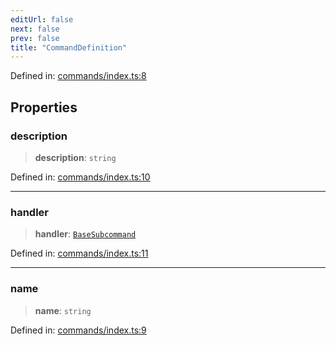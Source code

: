```yaml
---
editUrl: false
next: false
prev: false
title: "CommandDefinition"
---
```


Defined in: [commands/index.ts:8](https://github.com/yashjawale/fabr/blob/af253d796213941a067e07d1a9e8b7372a1ddc07/src/commands/index.ts#L8)

## Properties

### description

> **description**: `string`

Defined in: [commands/index.ts:10](https://github.com/yashjawale/fabr/blob/af253d796213941a067e07d1a9e8b7372a1ddc07/src/commands/index.ts#L10)

***

### handler

> **handler**: [`BaseSubcommand`](/fabr/docs/api/types/subcommand/classes/basesubcommand/)

Defined in: [commands/index.ts:11](https://github.com/yashjawale/fabr/blob/af253d796213941a067e07d1a9e8b7372a1ddc07/src/commands/index.ts#L11)

***

### name

> **name**: `string`

Defined in: [commands/index.ts:9](https://github.com/yashjawale/fabr/blob/af253d796213941a067e07d1a9e8b7372a1ddc07/src/commands/index.ts#L9)
